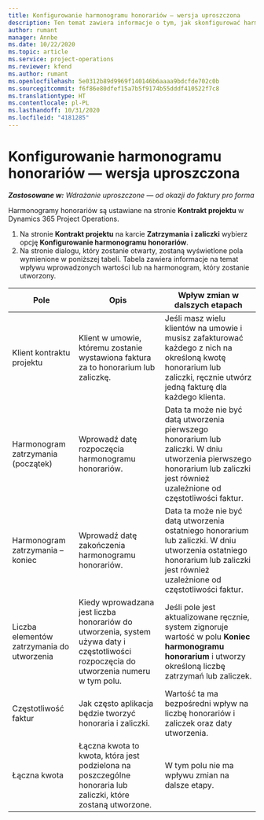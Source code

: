 ```yaml
---
title: Konfigurowanie harmonogramu honorariów — wersja uproszczona
description: Ten temat zawiera informacje o tym, jak skonfigurować harmonogram honorariów w Project Operations.
author: rumant
manager: Annbe
ms.date: 10/22/2020
ms.topic: article
ms.service: project-operations
ms.reviewer: kfend
ms.author: rumant
ms.openlocfilehash: 5e0312b89d9969f140146b6aaaa9bdcfde702c0b
ms.sourcegitcommit: f6f86e80dfef15a7b5f9174b55dddf410522f7c8
ms.translationtype: HT
ms.contentlocale: pl-PL
ms.lasthandoff: 10/31/2020
ms.locfileid: "4181285"
---
```

# <a name="set-up-a-retainer-schedule---lite"></a>Konfigurowanie harmonogramu honorariów — wersja uproszczona

_**Zastosowane w:** Wdrażanie uproszczone — od okazji do faktury pro forma_

Harmonogramy honorariów są ustawiane na stronie **Kontrakt projektu** w Dynamics 365 Project Operations.

1. Na stronie **Kontrakt projektu** na karcie **Zatrzymania i zaliczki** wybierz opcję **Konfigurowanie harmonogramu honorariów**.
2. Na stronie dialogu, który zostanie otwarty, zostaną wyświetlone pola wymienione w poniższej tabeli. Tabela zawiera informacje na temat wpływu wprowadzonych wartości lub na harmonogram, który zostanie utworzony.

| Pole | Opis | Wpływ zmian w dalszych etapach |
| --- | --- | --- |
| Klient kontraktu projektu | Klient w umowie, któremu zostanie wystawiona faktura za to honorarium lub zaliczkę. | Jeśli masz wielu klientów na umowie i musisz zafakturować każdego z nich na określoną kwotę honorarium lub zaliczki, ręcznie utwórz jedną fakturę dla każdego klienta. |
| Harmonogram zatrzymania (początek) | Wprowadź datę rozpoczęcia harmonogramu honorariów. | Data ta może nie być datą utworzenia pierwszego honorarium lub zaliczki. W dniu utworzenia pierwszego honorarium lub zaliczki jest również uzależnione od częstotliwości faktur. |
| Harmonogram zatrzymania – koniec | Wprowadź datę zakończenia harmonogramu honorariów. | Data ta może nie być datą utworzenia ostatniego honorarium lub zaliczki. W dniu utworzenia ostatniego honorarium lub zaliczki jest również uzależnione od częstotliwości faktur. |
| Liczba elementów zatrzymania do utworzenia | Kiedy wprowadzana jest liczba honorariów do utworzenia, system używa daty i częstotliwości rozpoczęcia do utworzenia numeru w tym polu. | Jeśli pole jest aktualizowane ręcznie, system zignoruje wartość w polu **Koniec harmonogramu honorarium** i utworzy określoną liczbę zatrzymań lub zaliczek. |
| Częstotliwość faktur | Jak często aplikacja będzie tworzyć honoraria i zaliczki. | Wartość ta ma bezpośredni wpływ na liczbę honorariów i zaliczek oraz daty utworzenia. |
| Łączna kwota | Łączna kwota to kwota, która jest podzielona na poszczególne honoraria lub zaliczki, które zostaną utworzone. | W tym polu nie ma wpływu zmian na dalsze etapy. |
